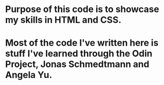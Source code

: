 # Purpose of this code is to showcase my skills in HTML and CSS.
# Most of the code I've written here is stuff I've learned through the Odin Project, Jonas Schmedtmann and Angela Yu.
